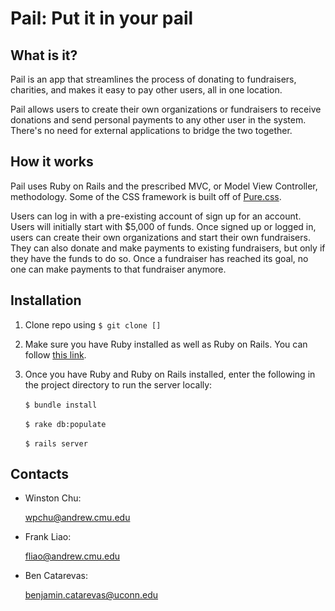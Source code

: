# Pail: Put it in your pail

## What is it?

Pail is an app that streamlines the process of donating to fundraisers, charities, and makes it easy to pay other users, all in one location.

Pail allows users to create their own organizations or fundraisers to receive donations and send personal payments to any other user in the system. There's no need for external applications to bridge the two together.

## How it works

Pail uses Ruby on Rails and the prescribed MVC, or Model View Controller, methodology. Some of the CSS framework is built off of <a href="https://purecss.io/">Pure.css</a>.

Users can log in with a pre-existing account of sign up for an account. Users will initially start with $5,000 of funds. Once signed up or logged in, users can create their own organizations and start their own fundraisers. They can also donate and make payments to existing fundraisers, but only if they have the funds to do so. Once a fundraiser has reached its goal, no one can make payments to that fundraiser anymore.

## Installation

1. Clone repo using `$ git clone []`

2. Make sure you have Ruby installed as well as Ruby on Rails. You can follow <a href="https://www.tutorialspoint.com/ruby-on-rails/rails-installation.htm">this link</a>.

3. Once you have Ruby and Ruby on Rails installed, enter the following in the project directory to run the server locally:

&nbsp;&nbsp;&nbsp;&nbsp;&nbsp;&nbsp;`$ bundle install`

&nbsp;&nbsp;&nbsp;&nbsp;&nbsp;&nbsp;`$ rake db:populate`

&nbsp;&nbsp;&nbsp;&nbsp;&nbsp;&nbsp;`$ rails server`

## Contacts

- Winston Chu:

&nbsp;&nbsp;&nbsp;&nbsp;&nbsp;&nbsp;<a href="mailto:wpchu@andrew.cmu.edu">wpchu@andrew.cmu.edu</a>

- Frank Liao:

&nbsp;&nbsp;&nbsp;&nbsp;&nbsp;&nbsp;<a href="mailto:fliao@andrew.cmu.edu">fliao@andrew.cmu.edu</a>

- Ben Catarevas:

&nbsp;&nbsp;&nbsp;&nbsp;&nbsp;&nbsp;<a href="mailto:benjamin.catarevas@uconn.edu">benjamin.catarevas@uconn.edu</a>
